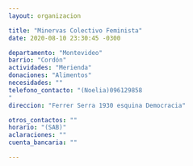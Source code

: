 ```yaml
---
layout: organizacion

title: "Minervas Colectivo Feminista"
date: 2020-08-10 23:30:45 -0300

departamento: "Montevideo"
barrio: "Cordón"
actividades: "Merienda"
donaciones: "Alimentos"
necesidades: ""
telefono_contacto: "(Noelia)096129858
"
direccion: "Ferrer Serra 1930 esquina Democracia"

otros_contactos: ""
horario: "(SAB)"
aclaraciones: ""
cuenta_bancaria: ""

---
```

